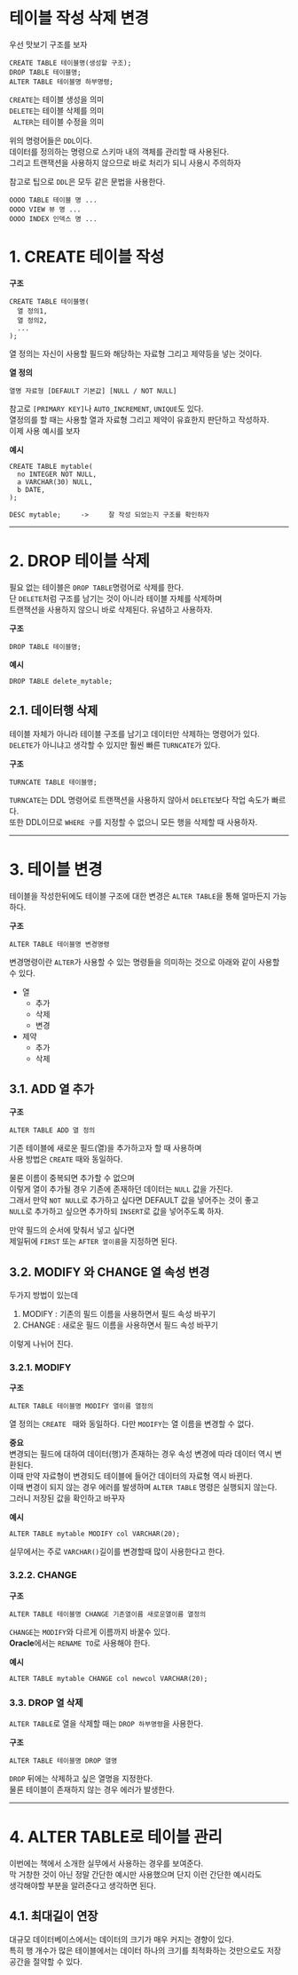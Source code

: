 테이블 작성 삭제 변경
=======================
우선 맛보기 구조를 보자  
```
CREATE TABLE 테이블명(생성할 구조);  
DROP TABLE 테이블명;  
ALTER TABLE 테이블명 하부명령;  
```
  
```CREATE```는 테이블 생성을 의미    
```DELETE```는 테이블 삭제를 의미    
``` ALTER```는 테이블 수정을 의미    
   
위의 명령어들은 ```DDL```이다.  
데이터를 정의하는 명령으로 스키마 내의 객체를 관리할 때 사용된다.    
그리고 트랜잭션을 사용하지 않으므로 바로 처리가 되니 사용시 주의하자  

참고로 팁으로 ```DDL```은 모두 같은 문법을 사용한다.   
```
OOOO TABLE 테이블 명 ...
OOOO VIEW 뷰 명 ...
OOOO INDEX 인덱스 명 ...
```
  
# 1. CREATE 테이블 작성
**구조**
```
CREATE TABLE 테이블명(
  열 정의1,
  열 정의2,
  ...
);  
```
열 정의는 자신이 사용할 필드와 해당하는 자료형 그리고 제약등을 넣는 것이다.  
  
**열 정의**
```
열명 자료형 [DEFAULT 기본값] [NULL / NOT NULL] 
```
참고로 ```[PRIMARY KEY]```나 ```AUTO_INCREMENT```, ```UNIQUE```도 있다.  
열정의를 할 때는 사용할 열과 자료형 그리고 제약이 유효한지 판단하고 작성하자.  
이제 사용 예시를 보자  
  
**예시**
```
CREATE TABLE mytable(
  no INTEGER NOT NULL,
  a VARCHAR(30) NULL,
  b DATE,
);

DESC mytable;     ->     잘 작성 되었는지 구조를 확인하자
```
  
***
# 2. DROP 테이블 삭제
필요 없는 테이블은 ```DROP TABLE```명령어로 삭제를 한다.  
단 ```DELETE```처럼 구조를 남기는 것이 아니라 테이블 자체를 삭제하며  
트랜잭션을 사용하지 않으니 바로 삭제된다. 유념하고 사용하자.   
  
**구조**
```
DROP TABLE 테이블명;
```
**예시**
```
DROP TABLE delete_mytable;
```
  
## 2.1. 데이터행 삭제
테이블 자체가 아니라 테이블 구조를 남기고 데이터만 삭제하는 명령어가 있다.  
```DELETE```가 아니냐고 생각할 수 있지만 훨씬 빠른 ```TURNCATE```가 있다.  
  
**구조**
```
TURNCATE TABLE 테이블명;
```
```TURNCATE```는 DDL 명령어로 트랜잭션을 사용하지 않아서 ```DELETE```보다 작업 속도가 빠르다.  
또한 DDL이므로 ```WHERE 구```를 지정할 수 없으니 모든 행을 삭제할 때 사용하자.   

***
# 3. 테이블 변경
테이블을 작성한뒤에도 테이블 구조에 대한 변경은 ```ALTER TABLE```을 통해 얼마든지 가능하다.    
  
**구조**
```
ALTER TABLE 테이블명 변경명령
```
변경명령이란 ```ALTER```가 사용할 수 있는 명령들을 의미하는 것으로 아래와 같이 사용할 수 있다.
* 열 
  * 추가
  * 삭제
  * 변경
* 제약
  * 추가
  * 삭제  

## 3.1. ADD 열 추가
**구조**
```
ALTER TABLE ADD 열 정의
```
기존 테이블에 새로운 필드(열)을 추가하고자 할 때 사용하며    
사용 방법은 ```CREATE``` 때와 동일하다.   
   
물론 이름이 중복되면 추가할 수 없으며    
이렇게 열이 추가될 경우 기존에 존재하던 데이터는 ```NULL``` 값을 가진다.    
그래서 만약 ```NOT NULL```로 추가하고 싶다면 DEFAULT 값을 넣어주는 것이 좋고  
```NULL```로 추가하고 싶으면 추가하되 ```INSERT```로 값을 넣어주도록 하자.  
    
만약 필드의 순서에 맞춰서 넣고 싶다면  
제일뒤에 ```FIRST``` 또는 ```AFTER 열이름```을 지정하면 된다.   
  
## 3.2. MODIFY 와 CHANGE 열 속성 변경
두가지 방법이 있는데  
  
1. MODIFY : 기존의 필드 이름을 사용하면서 필드 속성 바꾸기
2. CHANGE : 새로운 필드 이름을 사용하면서 필드 속성 바꾸기  

이렇게 나뉘어 진다.

### 3.2.1. MODIFY
**구조**
```
ALTER TABLE 테이블명 MODIFY 열이름 열정의
```
열 정의는 ```CREATE ``` 때와 동일하다.
다만 ```MODIFY```는 열 이름을 변경할 수 없다.
  
**중요**  
변경되는 필드에 대하여 데이터(행)가 존재하는 경우 속성 변경에 따라 데이터 역시 변환된다.  
이때 만약 자료형이 변경되도 테이블에 들어간 데이터의 자료형 역시 바뀐다.  
이때 변경이 되지 않는 경우 에러를 발생하며 ```ALTER TABLE``` 명령은 실행되지 않는다.  
그러니 저장된 값을 확인하고 바꾸자  
  
**예시**
```
ALTER TABLE mytable MODIFY col VARCHAR(20);
```
실무에서는 주로 ```VARCHAR()```길이를 변경할때 많이 사용한다고 한다.  
  
### 3.2.2. CHANGE
**구조**
```
ALTER TABLE 테이블명 CHANGE 기존열이름 새로운열이름 열정의  
```
```CHANGE```는 ```MODIFY```와 다르게 이름까지 바꿀수 있다.    
**Oracle**에서는 ```RENAME TO```로 사용해야 한다.  
   
**예시**
```
ALTER TABLE mytable CHANGE col newcol VARCHAR(20);
```
  
### 3.3. DROP 열 삭제
```ALTER TABLE```로 열을 삭제할 때는 ```DROP 하부명령```을 사용한다.
  
**구조**
```
ALTER TABLE 테이블명 DROP 열명
```
```DROP``` 뒤에는 삭제하고 싶은 열명을 지정한다.  
물론 테이블이 존재하지 않는 경우 에러가 발생한다.  
  
***
# 4. ALTER TABLE로 테이블 관리
이번에는 책에서 소개한 실무에서 사용하는 경우를 보여준다.  
막 거창한 것이 아닌 정말 간단한 예시만 사용했으며 단지 이런 간단한 예시라도  
생각해야할 부분을 알려준다고 생각하면 된다.  

## 4.1. 최대길이 연장
대규모 데이터베이스에서는 데이터의 크기가 매우 커지는 경향이 있다.  
특히 행 개수가 많은 테이블에서는 데이터 하나의 크기를 최적화하는 것만으로도 저장 공간을 절약할 수 있다. 
